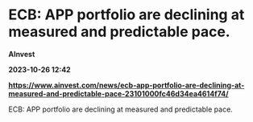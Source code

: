 # ECB: APP portfolio are declining at measured and predictable pace.
**AInvest**

**2023-10-26 12:42**

**https://www.ainvest.com/news/ecb-app-portfolio-are-declining-at-measured-and-predictable-pace-23101000fc46d34ea4614f74/**

ECB: APP portfolio are declining at measured and predictable pace.